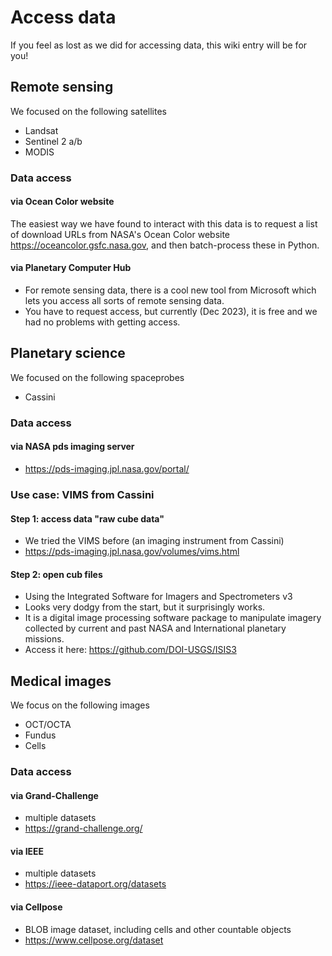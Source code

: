 # Access data

If you feel as lost as we did for accessing data, this wiki entry will be for you!


## Remote sensing

We focused on the following satellites
* Landsat
* Sentinel 2 a/b
* MODIS

### Data access

#### via Ocean Color website
The easiest way we have found to interact with this data is to request a list of download URLs from NASA's Ocean Color website https://oceancolor.gsfc.nasa.gov, and then batch-process these in Python.

#### via Planetary Computer Hub
* For remote sensing data, there is a cool new tool from Microsoft which lets you access all sorts of remote sensing data.
* You have to request access, but currently (Dec 2023), it is free and we had no problems with getting access.



## Planetary science

We focused on the following spaceprobes
* Cassini

### Data access

#### via NASA pds imaging server
* https://pds-imaging.jpl.nasa.gov/portal/

### Use case: VIMS from Cassini

#### Step 1: access data "raw cube data"
* We tried the VIMS before (an imaging instrument from Cassini) 
* https://pds-imaging.jpl.nasa.gov/volumes/vims.html

#### Step 2: open cub files
* Using the Integrated Software for Imagers and Spectrometers v3
* Looks very dodgy from the start, but it surprisingly works.
* It is a digital image processing software package to manipulate imagery collected by current and past NASA and International planetary missions. 
* Access it here: https://github.com/DOI-USGS/ISIS3





## Medical images

We focus on the following images
* OCT/OCTA
* Fundus
* Cells

### Data access
#### via Grand-Challenge 
* multiple datasets
* https://grand-challenge.org/
#### via IEEE 
* multiple datasets
* https://ieee-dataport.org/datasets
#### via Cellpose
* BLOB image dataset, including cells and other countable objects
* https://www.cellpose.org/dataset
